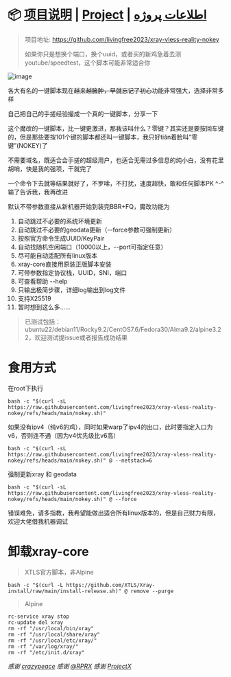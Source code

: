 # 📦 [项目说明](README.md) | [Project](README.en.md) | [اطلاعات پروژه](README.fa.md)

> 项目地址: https://github.com/livingfree2023/xray-vless-reality-nokey
> 
> 如果你只是想换个端口，换个uuid，或者买的新鸡急着去测youtube/speedtest，这个脚本可能非常适合你

![image](https://img.imgdd.com/ce4a1b42-9219-4957-95df-1a67a844b162.png)

各大有名的一键脚本现在~~越来越臃肿，早就忘记了初心~~功能非常强大，选择非常多样

自己把自己的手搓经验撮成一个真的一键脚本，分享一下

这个魔改的一键脚本，比一键更激进，那我该叫什么？零键？其实还是要按回车键的，但是那些要按101个键的脚本都还叫一键脚本，我只好tiǎn着脸叫“零键”(NOKEY)了

不需要域名，既适合会手搓的超级用户，也适合无需过多信息的纯小白，没有花里胡哨，快是我的强项，干就完了

一个命令下去就等结果就好了，不罗嗦，不打扰，速度超快，敢和任何脚本PK ^-^ 输了告诉我，我再改进

默认不带参数直接从新机器开始到装完BBR+FQ，魔改功能为
1. 自动跳过不必要的系统环境更新
2. 自动跳过不必要的geodata更新（--force参数可强制更新）
3. 按照官方命令生成UUID/KeyPair
4. 自动找随机空闲端口（10000以上，--port可指定任意）
5. 尽可能自动适配所有linux版本
6. xray-core直接用原装正版脚本安装
7. 可带参数指定协议栈，UUID，SNI，端口
8. 可查看帮助 --help
9. 只输出极简步骤，详细log输出到log文件
10. 支持X25519
11. 暂时想到这么多……

> 已测试包括：ubuntu22/debian11/Rocky9.2/CentOS7.6/Fedora30/Alma9.2/alpine3.22，欢迎测试提issue或者报告成功结果

# 食用方式

在root下执行
```
bash -c "$(curl -sL https://raw.githubusercontent.com/livingfree2023/xray-vless-reality-nokey/refs/heads/main/nokey.sh)"
```
如果没有ipv4（纯v6的鸡），同时如果warp了ipv4的出口，此时要指定入口为v6，否则连不通（因为v4优先级比v6高）
```
bash -c "$(curl -sL https://raw.githubusercontent.com/livingfree2023/xray-vless-reality-nokey/refs/heads/main/nokey.sh)" @ --netstack=6
```
强制更新xray 和 geodata
```
bash -c "$(curl -sL https://raw.githubusercontent.com/livingfree2023/xray-vless-reality-nokey/refs/heads/main/nokey.sh)" @ --force
```

错误难免，请多指教，我希望能做出适合所有linux版本的，但是自己财力有限，欢迎大佬借我机器调试


# 卸载xray-core 
> XTLS官方脚本，非Alpine
```
bash -c "$(curl -L https://github.com/XTLS/Xray-install/raw/main/install-release.sh)" @ remove --purge
```
> Alpine
```
rc-service xray stop
rc-update del xray    
rm -rf "/usr/local/bin/xray"  
rm -rf "/usr/local/share/xray" 
rm -rf "/usr/local/etc/xray/"  
rm -rf "/var/log/xray/" 
rm -rf "/etc/init.d/xray" 
```


_感谢 [crazypeace](https://github.com/crazypeace/)_
_感谢 [@RPRX](https://github.com/RPRX)_
_感谢 [ProjectX](https://github.com/XTLS)_
